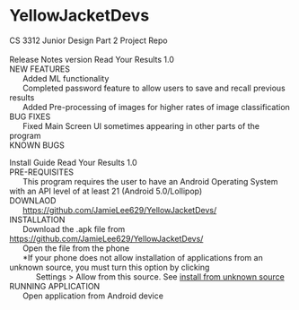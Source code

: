 # YellowJacketDevs
CS 3312 Junior Design Part 2 Project Repo <br> <br>
Release Notes version Read Your Results 1.0 <br>
NEW FEATURES <br>
	&nbsp;&nbsp;&nbsp;&nbsp;&nbsp;&nbsp;Added ML functionality <br>
	&nbsp;&nbsp;&nbsp;&nbsp;&nbsp;&nbsp;Completed password feature to allow users to save and recall previous results <br>
	&nbsp;&nbsp;&nbsp;&nbsp;&nbsp;&nbsp;Added Pre-processing of images for higher rates of image classification <br>
BUG FIXES <br>
	&nbsp;&nbsp;&nbsp;&nbsp;&nbsp;&nbsp;Fixed Main Screen UI sometimes appearing in other parts of the program <br>
KNOWN BUGS <br>

Install Guide Read Your Results 1.0 <br>
PRE-REQUISITES <br>
	&nbsp;&nbsp;&nbsp;&nbsp;&nbsp;&nbsp;This program requires the user to have an Android Operating System with an API level of at least 	21 (Android 5.0/Lollipop) <br>
DOWNLAOD <br>
	&nbsp;&nbsp;&nbsp;&nbsp;&nbsp;&nbsp;https://github.com/JamieLee629/YellowJacketDevs/ <br>
INSTALLATION <br>
  &nbsp;&nbsp;&nbsp;&nbsp;&nbsp;&nbsp;Download the .apk file from https://github.com/JamieLee629/YellowJacketDevs/ <br>
  &nbsp;&nbsp;&nbsp;&nbsp;&nbsp;&nbsp;Open the file from the phone <br>
	&nbsp;&nbsp;&nbsp;&nbsp;&nbsp;&nbsp;*If your phone does not allow installation of applications from an unknown source, you must turn this option by clicking  <br>
    &nbsp;&nbsp;&nbsp;&nbsp;&nbsp;&nbsp;&nbsp;&nbsp;&nbsp;&nbsp;&nbsp;&nbsp;Settings > Allow from this source. See [install from unknown source](unksourcseinstall.png) <br>
RUNNING APPLICATION <br>
	&nbsp;&nbsp;&nbsp;&nbsp;&nbsp;&nbsp;Open application from Android device <br>
